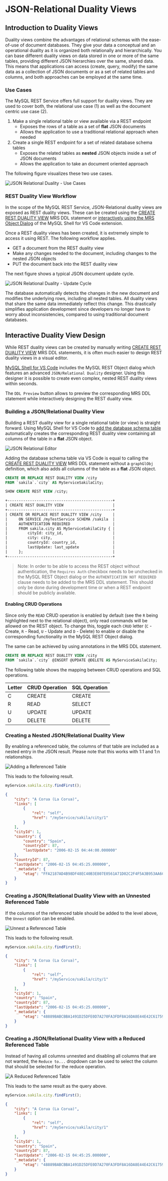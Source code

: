 <!-- Copyright (c) 2022, 2023, Oracle and/or its affiliates.

This program is free software; you can redistribute it and/or modify
it under the terms of the GNU General Public License, version 2.0,
as published by the Free Software Foundation.

This program is also distributed with certain software (including
but not limited to OpenSSL) that is licensed under separate terms, as
designated in a particular file or component or in included license
documentation.  The authors of MySQL hereby grant you an additional
permission to link the program and your derivative works with the
separately licensed software that they have included with MySQL.
This program is distributed in the hope that it will be useful,  but
WITHOUT ANY WARRANTY; without even the implied warranty of
MERCHANTABILITY or FITNESS FOR A PARTICULAR PURPOSE.  See
the GNU General Public License, version 2.0, for more details.

You should have received a copy of the GNU General Public License
along with this program; if not, write to the Free Software Foundation, Inc.,
51 Franklin St, Fifth Floor, Boston, MA 02110-1301 USA -->

# JSON-Relational Duality Views

## Introduction to Duality Views

Duality views combine the advantages of relational schemas with the ease-of-use of document databases. They give your data a conceptual and an operational duality as it is organized both relationally and hierarchically. You can base different duality views on data stored in one or more of the same tables, providing different JSON hierarchies over the same, shared data. This means that applications can access (create, query, modify) the same data as a collection of JSON documents or as a set of related tables and columns, and both approaches can be employed at the same time.

### Use Cases

The MySQL REST Service offers full support for duality views. They are used to cover both, the relational use case (1) as well as the document centric use case (2).

1. Make a single relational table or view available via a REST endpoint
    - Exposes the rows of a table as a set of **flat** JSON documents
    - Allows the application to use a traditional relational approach when needed
2. Create a single REST endpoint for a set of related database schema tables
    - Exposes the related tables as **nested** JSON objects inside a set of JSON documents
    - Allows the application to take an document oriented approach

The following figure visualizes these two use cases.

![JSON Relational Duality - Use Cases](../../images/json-relational-duality-use-cases.svg "JSON Relational Duality - Use Cases")

### REST Duality View Workflow

In the scope of the MySQL REST Service, JSON-Relational duality views are exposed as REST duality views. These can be created using the [CREATE REST DUALITY VIEW](ddl.html#create-rest-duality-view) MRS DDL statement or [interactively using the MRS Object Dialog](#interactive-duality-view-design) of the MySQL Shell for VS Code extension.

Once a REST duality views has been created, it is extremely simple to access it using REST. The following workflow applies.

- GET a document from the REST duality view
- Make any changes needed to the document, including changes to the nested JSON objects
- PUT the document back into the REST duality view

The next figure shows a typical JSON document update cycle.

![JSON Relational Duality - Update Cycle](../../images/json-relational-duality-update-cycle.svg "JSON Relational Duality - Update Cycle")

The database automatically detects the changes in the new document and modifies the underlying rows, including all nested tables. All duality views that share the same data immediately reflect this change. This drastically simplifies application development since developers no longer have to worry about inconsistencies, compared to using traditional document databases.

## Interactive Duality View Design

While REST duality views can be created by manually writing [CREATE REST DUALITY VIEW](ddl.html#create-rest-duality-view) MRS DDL statements, it is often much easier to design REST duality views in a visual editor.

[MySQL Shell for VS Code](https://marketplace.visualstudio.com/items?itemName=Oracle.mysql-shell-for-vs-code) includes the MySQL REST Object dialog which features an advanced `JSON/Relational Duality` designer. Using this designer it is possible to create even complex, nested REST duality views within seconds.

The `DDL Preview` button allows to preview the corresponding MRS DDL statement while interactively designing the REST duality view.

### Building a JSON/Relational Duality View

Building a REST duality view for a single relational table (or view) is straight forward. Using MySQL Shell for VS Code to [add the database schema table](adding-a-schema-object-with-mysql-shell-for-vs-code-ui) automatically creates the corresponding REST duality view containing all columns of the table in a **flat** JSON object.

![JSON Relational Editor](../../images/vsc-mrs-json-relational-editor.svg "JSON Relational Editor")

Adding the database schema table via VS Code is equal to calling the [CREATE REST DUALITY VIEW](ddl.html#create-rest-duality-view) MRS DDL statement without a `graphGlObj` definition, which also adds all columns of the table as a **flat** JSON object.

```sql
CREATE OR REPLACE REST DUALITY VIEW /city
FROM `sakila`.`city` AS MyServiceSakilaCity;

SHOW CREATE REST VIEW /city;
```

```txt
+-----------------------------------------------+
| CREATE REST DUALITY VIEW                      |
+-----------------------------------------------+
| CREATE OR REPLACE REST DUALITY VIEW /city     |
|     ON SERVICE /myTestService SCHEMA /sakila  |
|     AUTHENTICATION REQUIRED                   |
|     FROM sakila.city AS MyServiceSakilaCity { |
|         cityId: city_id,                      |
|         city: city,                           |
|         countryId: country_id,                |
|         lastUpdate: last_update               |
|     };                                        |
+-----------------------------------------------+
```

> Note: In order to be able to access the REST object without authentication, the `Requires Auth` checkbox needs to be unchecked in the MySQL REST Object dialog or the `AUTHENTICATION NOT REQUIRED` clause needs to be added to the MRS DDL statement. This should only be done during development time or when a REST endpoint should be publicly available.

#### Enabling CRUD Operations

Since only the `READ` CRUD operation is enabled by default (see the `R` being highlighted next to the relational object), only read commands will be allowed on the REST object. To change this, toggle each `CRUD` letter (`C` - Create, `R` - Read, `U` - Update and `D` - Delete) to enable or disable the corresponding functionality in the MySQL REST Object dialog.

The same can be achieved by using annotations in the MRS DDL statement.

```sql
CREATE OR REPLACE REST DUALITY VIEW /city
FROM `sakila`.`city` @INSERT @UPDATE @DELETE AS MyServiceSakilaCity;
```

The following table shows the mapping between CRUD operations and SQL operations.

| Letter | CRUD Operation | SQL Operation |
|---|---|---|
| C | CREATE | CREATE |
| R | READ | SELECT |
| U | UPDATE | UPDATE |
| D | DELETE | DELETE |

### Creating a Nested JSON/Relational Duality View

By enabling a referenced table, the columns of that table are included as a nested entry in the JSON result. Please note that this works with 1:1 and 1:n relationships.

![Adding a Referenced Table](../../images/vsc-mrs-json-relational-editor-2-referenced-table.png "Adding a Referenced Table")

This leads to the following result.

```js
myService.sakila.city.findFirst();
```

```json
{
    "city": "A Corua (La Corua)",
    "links": [
        {
            "rel": "self",
            "href": "/myService/sakila/city/1"
        }
    ],
    "cityId": 1,
    "country": {
        "country": "Spain",
        "countryId": 87,
        "lastUpdate": "2006-02-15 04:44:00.000000"
    },
    "countryId": 87,
    "lastUpdate": "2006-02-15 04:45:25.000000",
    "_metadata": {
        "etag": "FFA2187AD4B98DF48EC40B3E807E0561A71D02C2F4F5A3B953AA6CB6E41CAD16"
    }
}
```

### Creating a JSON/Relational Duality View with an Unnested Referenced Table

If the columns of the referenced table should be added to the level above, the `Unnest` option can be enabled.

![Unnest a Referenced Table](../../images/vsc-mrs-json-relational-editor-3-referenced-table-unnested.png "Unnest a Referenced Table")

This leads to the following result.

```js
myService.sakila.city.findFirst();
```

```json
{
    "city": "A Corua (La Corua)",
    "links": [
        {
            "rel": "self",
            "href": "/myService/sakila/city/1"
        }
    ],
    "cityId": 1,
    "country": "Spain",
    "countryId": 87,
    "lastUpdate": "2006-02-15 04:45:25.000000",
    "_metadata": {
        "etag": "48889BABCBBA1491D25DFE0D7A270FA3FDF8A16DA8E44E42C61759DE1F0D6E35"
    }
}
```

### Creating a JSON/Relational Duality View with a Reduced Referenced Table

Instead of having all columns unnested and disabling all columns that are not wanted, the `Reduce to...` dropdown can be used to select the column that should be selected for the reduce operation.

![A Reduced Referenced Table](../../images/vsc-mrs-json-relational-editor-4-referenced-table-reduced.png "A Reduced Referenced Table")

This leads to the same result as the query above.

```js
myService.sakila.city.findFirst();
```

```json
{
    "city": "A Corua (La Corua)",
    "links": [
        {
            "rel": "self",
            "href": "/myService/sakila/city/1"
        }
    ],
    "cityId": 1,
    "country": "Spain",
    "countryId": 87,
    "lastUpdate": "2006-02-15 04:45:25.000000",
    "_metadata": {
        "etag": "48889BABCBBA1491D25DFE0D7A270FA3FDF8A16DA8E44E42C61759DE1F0D6E35"
    }
}
```
